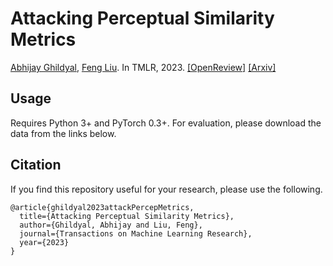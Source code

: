 # Attacking Perceptual Similarity Metrics

[Abhijay Ghildyal](https://abhijay9.github.io/), [Feng Liu](http://web.cecs.pdx.edu/~fliu/). In TMLR, 2023. [[OpenReview]](https://openreview.net/forum?id=r9vGSpbbRO) [[Arxiv]]()

## Usage

Requires Python 3+ and PyTorch 0.3+. For evaluation, please download the data from the links below.

## Citation

If you find this repository useful for your research, please use the following.

```
@article{ghildyal2023attackPercepMetrics,
  title={Attacking Perceptual Similarity Metrics},
  author={Ghildyal, Abhijay and Liu, Feng},
  journal={Transactions on Machine Learning Research},
  year={2023}
}
```
